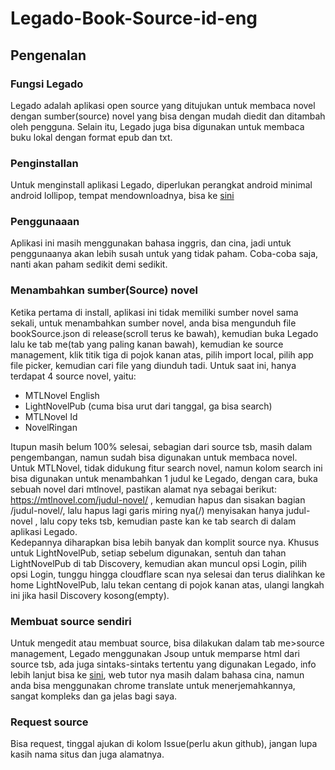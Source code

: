 # Legado-Book-Source-id-eng

## Pengenalan
### Fungsi Legado
Legado adalah aplikasi open source yang ditujukan untuk membaca novel dengan sumber(source) novel yang bisa dengan mudah diedit dan ditambah oleh pengguna.
Selain itu, Legado juga bisa digunakan untuk membaca buku lokal dengan format epub dan txt.
### Penginstallan
Untuk menginstall aplikasi Legado, diperlukan perangkat android minimal android lollipop, 
tempat mendownloadnya, bisa ke [sini](https://android.izzysoft.de/repo/apk/io.legado.app.release)
### Penggunaaan
Aplikasi ini masih menggunakan bahasa inggris, dan cina, jadi untuk penggunaanya akan lebih susah
untuk yang tidak paham.
Coba-coba saja, nanti akan paham sedikit demi sedikit.
### Menambahkan sumber(Source) novel
Ketika pertama di install, aplikasi ini tidak memiliki sumber novel sama sekali, untuk menambahkan 
sumber novel, anda bisa mengunduh file bookSource.json di release(scroll terus ke bawah), kemudian
buka Legado lalu ke tab me(tab yang paling kanan bawah), kemudian ke source management, klik titik tiga di pojok kanan atas, pilih import local, pilih app file picker, kemudian cari file yang diunduh tadi.
Untuk saat ini, hanya terdapat 4 source novel, yaitu:
- MTLNovel English
- LightNovelPub (cuma bisa urut dari tanggal, ga bisa search)
- MTLNovel Id
- NovelRingan

Itupun masih belum 100% selesai, sebagian dari source tsb, masih dalam pengembangan, namun sudah bisa digunakan untuk membaca novel.  
Untuk MTLNovel, tidak didukung fitur search novel, namun kolom search ini bisa digunakan untuk
menambahkan 1 judul ke Legado, dengan cara, buka sebuah novel dari mtlnovel, pastikan alamat nya sebagai berikut: https://mtlnovel.com/judul-novel/ , kemudian hapus dan sisakan bagian /judul-novel/, lalu hapus lagi garis miring nya(/) menyisakan hanya judul-novel , lalu copy teks tsb, kemudian paste kan ke tab search di dalam aplikasi Legado.  
Kedepannya diharapkan bisa lebih banyak dan komplit source nya.
Khusus untuk LightNovelPub, setiap sebelum digunakan, sentuh dan tahan LightNovelPub di tab Discovery, kemudian akan muncul opsi Login, pilih opsi Login, tunggu hingga cloudflare scan nya selesai dan terus dialihkan ke home LightNovelPub, lalu tekan centang di pojok kanan atas, ulangi langkah ini jika hasil Discovery kosong(empty).
### Membuat source sendiri
Untuk mengedit atau membuat source, bisa dilakukan dalam tab me>source management, Legado menggunakan Jsoup untuk memparse html dari source tsb, ada juga sintaks-sintaks tertentu yang digunakan Legado, info lebih lanjut bisa ke [sini](https://alanskycn.gitee.io/teachme/Rule/source.html), web tutor nya masih dalam bahasa cina, namun anda bisa menggunakan chrome translate untuk menerjemahkannya, sangat kompleks dan ga jelas bagi saya.
### Request source
Bisa request, tinggal ajukan di kolom Issue(perlu akun github), jangan lupa kasih nama situs dan juga alamatnya.
